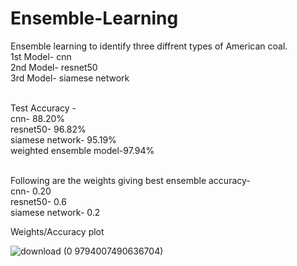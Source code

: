# Ensemble-Learning
Ensemble learning to identify three diffrent types of American coal.</br>
1st Model- cnn</br>
2nd Model- resnet50</br>
3rd Model- siamese network</br></br>


Test Accuracy -</br>
cnn- 88.20%</br>
resnet50- 96.82%</br>
siamese network- 95.19%</br>
weighted ensemble model-97.94%</br></br>


Following are the weights giving best ensemble accuracy-</br>
cnn- 0.20</br>
resnet50- 0.6</br>
siamese network- 0.2</br>

Weights/Accuracy plot

![download (0 9794007490636704)](https://user-images.githubusercontent.com/43816262/81559557-438a8c00-93ad-11ea-974a-3f7feb5ab950.png)

